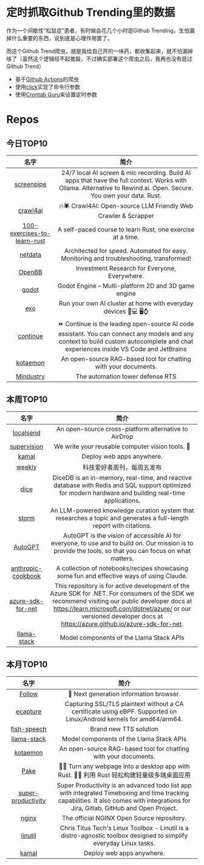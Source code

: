 # 定时抓取Github Trending里的数据

作为一个间歇性“松鼠症”患者，有时候会花几个小时逛Github Trending，生怕漏掉什么重要的东西，说到底是心理作用罢了。

而这个Github Trend爬虫，就是我给自己开的一味药，都收集起来，就不怕漏掉啥了（虽然这个逻辑经不起推敲，不过确实部署这个爬虫之后，我再也没有逛过Github Trend）

* 基于[Github Actions](https://docs.github.com/en/actions)的爬虫
* 使用[click](https://github.com/pallets/click)实现了命令行参数
* 使用[Crontab Guru](https://crontab.guru/)来设置定时参数

# Repos
## 今日TOP10 
<!-- START OF DAILY_TOP10_REPOS -->
| 名字 | 简介 |
| :----: | :----: |
| [screenpipe](https://github.com/mediar-ai/screenpipe) | 24/7 local AI screen & mic recording. Build AI apps that have the full context. Works with Ollama. Alternative to Rewind.ai. Open. Secure. You own your data. Rust. |
| [crawl4ai](https://github.com/unclecode/crawl4ai) | 🔥🕷️ Crawl4AI: Open-source LLM Friendly Web Crawler & Scrapper |
| [100-exercises-to-learn-rust](https://github.com/mainmatter/100-exercises-to-learn-rust) | A self-paced course to learn Rust, one exercise at a time. |
| [netdata](https://github.com/netdata/netdata) | Architected for speed. Automated for easy. Monitoring and troubleshooting, transformed! |
| [OpenBB](https://github.com/OpenBB-finance/OpenBB) | Investment Research for Everyone, Everywhere. |
| [godot](https://github.com/godotengine/godot) | Godot Engine – Multi-platform 2D and 3D game engine |
| [exo](https://github.com/exo-explore/exo) | Run your own AI cluster at home with everyday devices 📱💻 🖥️⌚ |
| [continue](https://github.com/continuedev/continue) | ⏩ Continue is the leading open-source AI code assistant. You can connect any models and any context to build custom autocomplete and chat experiences inside VS Code and JetBrains |
| [kotaemon](https://github.com/Cinnamon/kotaemon) | An open-source RAG-based tool for chatting with your documents. |
| [Mindustry](https://github.com/Anuken/Mindustry) | The automation tower defense RTS |
<!-- END OF DAILY_TOP10_REPOS -->

## 本周TOP10
<!-- START OF WEEKLY_TOP10_REPOS -->
| 名字 | 简介 |
| :----: | :----: |
| [localsend](https://github.com/localsend/localsend) | An open-source cross-platform alternative to AirDrop |
| [supervision](https://github.com/roboflow/supervision) | We write your reusable computer vision tools. 💜 |
| [kamal](https://github.com/basecamp/kamal) | Deploy web apps anywhere. |
| [weekly](https://github.com/ruanyf/weekly) | 科技爱好者周刊，每周五发布 |
| [dice](https://github.com/DiceDB/dice) | DiceDB is an in-memory, real-time, and reactive database with Redis and SQL support optimized for modern hardware and building real-time applications. |
| [storm](https://github.com/stanford-oval/storm) | An LLM-powered knowledge curation system that researches a topic and generates a full-length report with citations. |
| [AutoGPT](https://github.com/Significant-Gravitas/AutoGPT) | AutoGPT is the vision of accessible AI for everyone, to use and to build on. Our mission is to provide the tools, so that you can focus on what matters. |
| [anthropic-cookbook](https://github.com/anthropics/anthropic-cookbook) | A collection of notebooks/recipes showcasing some fun and effective ways of using Claude. |
| [azure-sdk-for-net](https://github.com/Azure/azure-sdk-for-net) | This repository is for active development of the Azure SDK for .NET. For consumers of the SDK we recommend visiting our public developer docs at https://learn.microsoft.com/dotnet/azure/ or our versioned developer docs at https://azure.github.io/azure-sdk-for-net. |
| [llama-stack](https://github.com/meta-llama/llama-stack) | Model components of the Llama Stack APIs |
<!-- END OF WEEKLY_TOP10_REPOS -->

## 本月TOP10
<!-- START OF MONTHLY_TOP10_REPOS -->
| 名字 | 简介 |
| :----: | :----: |
| [Follow](https://github.com/RSSNext/Follow) | 🧡 Next generation information browser. |
| [ecapture](https://github.com/gojue/ecapture) | Capturing SSL/TLS plaintext without a CA certificate using eBPF. Supported on Linux/Android kernels for amd64/arm64. |
| [fish-speech](https://github.com/fishaudio/fish-speech) | Brand new TTS solution |
| [llama-stack](https://github.com/meta-llama/llama-stack) | Model components of the Llama Stack APIs |
| [kotaemon](https://github.com/Cinnamon/kotaemon) | An open-source RAG-based tool for chatting with your documents. |
| [Pake](https://github.com/tw93/Pake) | 🤱🏻 Turn any webpage into a desktop app with Rust. 🤱🏻 利用 Rust 轻松构建轻量级多端桌面应用 |
| [super-productivity](https://github.com/johannesjo/super-productivity) | Super Productivity is an advanced todo list app with integrated Timeboxing and time tracking capabilities. It also comes with integrations for Jira, Gitlab, GitHub and Open Project. |
| [nginx](https://github.com/nginx/nginx) | The official NGINX Open Source repository. |
| [linutil](https://github.com/ChrisTitusTech/linutil) | Chris Titus Tech's Linux Toolbox - Linutil is a distro-agnostic toolbox designed to simplify everyday Linux tasks. |
| [kamal](https://github.com/basecamp/kamal) | Deploy web apps anywhere. |
<!-- END OF MONTHLY_TOP10_REPOS -->
